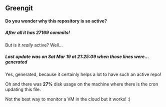## Greengit

#### Do you wonder why this repository is so active?

##### After all it has 27169 commits!

But is it *really* active? Well...

##### Last update was on Sat Mar 19 at 21:25:09 when those lines were... generated

Yes, generated, because it certainly helps a lot to have such an active repo!

Oh and there was **27%** disk usage on the machine
where there is the cron updating this file.

Not the best way to monitor a VM in the cloud but it works! :)

